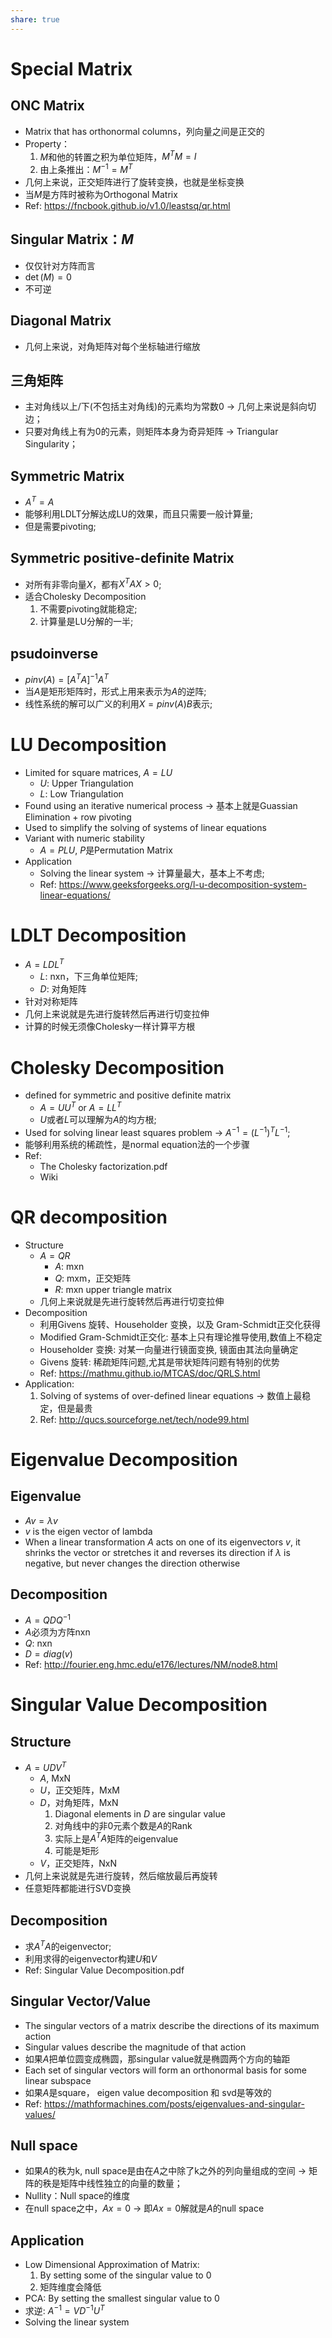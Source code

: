 ```yaml
---
share: true
---
```


# Special Matrix
## ONC Matrix
- Matrix that has orthonormal columns，列向量之间是正交的
- Property：
	1. $M$和他的转置之积为单位矩阵，$M^TM=I$
	2. 由上条推出：$M^{-1}=M^T$
- 几何上来说，正交矩阵进行了旋转变换，也就是坐标变换
- 当$M$是方阵时被称为Orthogonal Matrix
- Ref: https://fncbook.github.io/v1.0/leastsq/qr.html
	
## Singular Matrix：$M$
- 仅仅针对方阵而言
- $\det(M) = 0$
- 不可逆
	
## Diagonal Matrix
- 几何上来说，对角矩阵对每个坐标轴进行缩放
	
## 三角矩阵
- 主对角线以上/下(不包括主对角线)的元素均为常数0 → 几何上来说是斜向切边；
- 只要对角线上有为0的元素，则矩阵本身为奇异矩阵 → Triangular Singularity；

## Symmetric Matrix
- $A^T=A$
- 能够利用LDLT分解达成LU的效果，而且只需要一般计算量;
- 但是需要pivoting;

## Symmetric positive-definite Matrix
- 对所有非零向量$X$，都有$X^TAX>0$;
- 适合Cholesky Decomposition
	1. 不需要pivoting就能稳定;
	2. 计算量是LU分解的一半;

## psudoinverse
- $pinv(A) = [A^TA]^{-1}A^T$
- 当$A$是矩形矩阵时，形式上用来表示为$A$的逆阵;
- 线性系统的解可以广义的利用$X = pinv(A)B$表示;

# LU Decomposition
- Limited for square matrices, $A = LU$
	- $U$: Upper Triangulation
	- $L$: Low Triangulation
- Found using an iterative numerical process → 基本上就是Guassian Elimination + row pivoting
- Used to simplify the solving of systems of linear equations
- Variant with numeric stability
	- $A = PLU$, $P$是Permutation Matrix
- Application
	- Solving the linear system → 计算量最大，基本上不考虑;
	- Ref: https://www.geeksforgeeks.org/l-u-decomposition-system-linear-equations/

# LDLT Decomposition
- $A = LDL^T$
	- $L$: nxn，下三角单位矩阵;
	- $D$: 对角矩阵
- 针对对称矩阵
- 几何上来说就是先进行旋转然后再进行切变拉伸
- 计算的时候无须像Cholesky一样计算平方根

# Cholesky Decomposition
- defined for symmetric and positive definite matrix
	- $A = UU^T$ or $A = LL^T$
	- $U$或者$L$可以理解为$A$的均方根;
- Used for solving linear least squares problem → $A^{-1} = (L^{-1})^TL^{-1}$;
- 能够利用系统的稀疏性，是normal equation法的一个步骤
- Ref:
	- The Cholesky factorization.pdf
	- Wiki

# QR decomposition
- Structure
	- $A = QR$
		- $A$: mxn
		- $Q$: mxm，正交矩阵
		- $R$: mxn upper triangle matrix
	- 几何上来说就是先进行旋转然后再进行切变拉伸
- Decomposition
	- 利用Givens 旋转、Householder 变换，以及 Gram-Schmidt正交化获得
	- Modified Gram-Schmidt正交化:	基本上只有理论推导使用,数值上不稳定
	- Householder 变换: 对某一向量进行镜面变换, 镜面由其法向量确定
	- Givens 旋转: 稀疏矩阵问题,尤其是带状矩阵问题有特别的优势
	- Ref: https://mathmu.github.io/MTCAS/doc/QRLS.html
- Application:
	1. Solving of systems of over-defined linear equations → 数值上最稳定，但是最贵
	2. Ref: http://qucs.sourceforge.net/tech/node99.html

# Eigenvalue Decomposition
	
## Eigenvalue
- $Av = \lambda v$
- $v$ is the eigen vector of lambda
- When a linear transformation $A$ acts on one of its eigenvectors $v$, it shrinks the vector or stretches it and reverses its direction if $\lambda$ is negative, but never changes the direction otherwise

## Decomposition
- $A = QDQ^{-1}$
- $A$必须为方阵nxn
- $Q$: nxn
- $D = diag(v)$
- Ref: http://fourier.eng.hmc.edu/e176/lectures/NM/node8.html

# Singular Value Decomposition
## Structure
- $A = UDV^T$
	- $A$, MxN
	- $U$，正交矩阵，MxM
	- $D$，对角矩阵，MxN
		1. Diagonal elements in $D$ are singular value
		2. 对角线中的非0元素个数是$A$的Rank
		3. 实际上是$A^TA$矩阵的eigenvalue
		4. 可能是矩形
	- $V$，正交矩阵，NxN
- 几何上来说就是先进行旋转，然后缩放最后再旋转
- 任意矩阵都能进行SVD变换
	
## Decomposition
- 求$A^TA$的eigenvector;
- 利用求得的eigenvector构建$U$和$V$
- Ref: Singular Value Decomposition.pdf

## Singular Vector/Value
- The singular vectors of a matrix describe the directions of its maximum action
- Singular values describe the magnitude of that action
- 如果$A$把单位圆变成椭圆，那singular value就是椭圆两个方向的轴距
- Each set of singular vectors will form an orthonormal basis for some linear subspace
- 如果$A$是square， eigen value decomposition 和 svd是等效的
- Ref: https://mathformachines.com/posts/eigenvalues-and-singular-values/

## Null space
- 如果$A$的秩为k, null space是由在$A$之中除了k之外的列向量组成的空间 → 矩阵的秩是矩阵中线性独立的向量的数量；
- Nullity：Null space的维度
- 在null space之中，$Ax = 0$ → 即$Ax = 0$解就是$A$的null space

## Application
- Low Dimensional Approximation of Matrix:
	1. By setting some of the singular value to 0
	2. 矩阵维度会降低
- PCA: By setting the smallest singular value to 0
- 求逆: $A^{-1} = VD^{-1}U^T$
- Solving the linear system